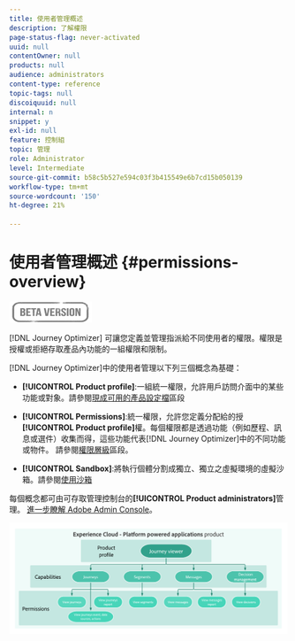 ```yaml
---
title: 使用者管理概述
description: 了解權限
page-status-flag: never-activated
uuid: null
contentOwner: null
products: null
audience: administrators
content-type: reference
topic-tags: null
discoiquuid: null
internal: n
snippet: y
exl-id: null
feature: 控制組
topic: 管理
role: Administrator
level: Intermediate
source-git-commit: b58c5b527e594c03f3b415549e6b7cd15b050139
workflow-type: tm+mt
source-wordcount: '150'
ht-degree: 21%

---
```


# 使用者管理概述 {#permissions-overview}

![](../assets/do-not-localize/badge.png)

[!DNL Journey Optimizer] 可讓您定義並管理指派給不同使用者的權限。權限是授權或拒絕存取產品內功能的一組權限和限制。

[!DNL Journey Optimizer]中的使用者管理以下列三個概念為基礎：

* **[!UICONTROL Product profile]**:一組統一權限，允許用戶訪問介面中的某些功能或對象。請參閱[現成可用的產品設定檔](ootb-product-profiles.md)區段

* **[!UICONTROL Permissions]**:統一權限，允許您定義分配給的授 **[!UICONTROL Product profile]**&#x200B;權。每個權限都是透過功能（例如歷程、訊息或選件）收集而得，這些功能代表[!DNL Journey Optimizer]中的不同功能或物件。 請參閱[權限層級](high-low-permissions.md)區段。

* **[!UICONTROL Sandbox]**:將執行個體分割成獨立、獨立之虛擬環境的虛擬沙箱。請參閱[使用沙箱](sandboxes.md)

每個概念都可由可存取管理控制台的&#x200B;**[!UICONTROL Product administrators]**&#x200B;管理。 [進一步瞭解 Adobe Admin Console](https://helpx.adobe.com/tw/enterprise/managing/user-guide.html)。

![](../assets/do-not-localize/permissions_2.png)
